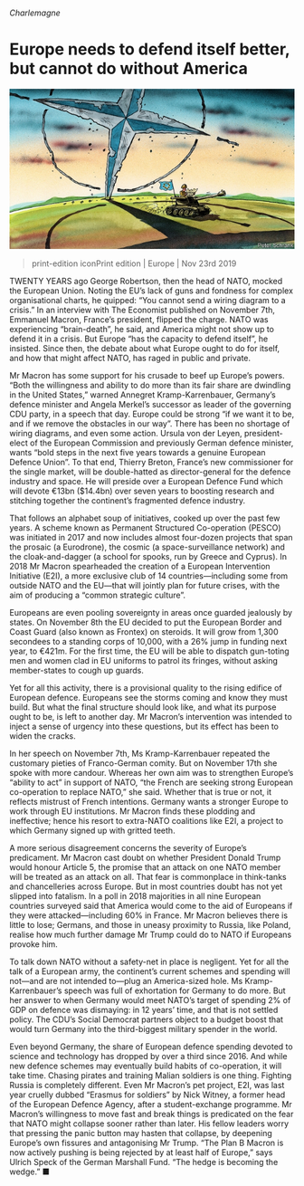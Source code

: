 ###### Charlemagne

# Europe needs to defend itself better, but cannot do without America 

![image](images/20191123_EUD000_0.jpg) 

> print-edition iconPrint edition | Europe | Nov 23rd 2019 

TWENTY YEARS ago George Robertson, then the head of NATO, mocked the European Union. Noting the EU’s lack of guns and fondness for complex organisational charts, he quipped: “You cannot send a wiring diagram to a crisis.” In an interview with The Economist published on November 7th, Emmanuel Macron, France’s president, flipped the charge. NATO was experiencing “brain-death”, he said, and America might not show up to defend it in a crisis. But Europe “has the capacity to defend itself”, he insisted. Since then, the debate about what Europe ought to do for itself, and how that might affect NATO, has raged in public and private. 

Mr Macron has some support for his crusade to beef up Europe’s powers. “Both the willingness and ability to do more than its fair share are dwindling in the United States,” warned Annegret Kramp-Karrenbauer, Germany’s defence minister and Angela Merkel’s successor as leader of the governing CDU party, in a speech that day. Europe could be strong “if we want it to be, and if we remove the obstacles in our way”. There has been no shortage of wiring diagrams, and even some action. Ursula von der Leyen, president-elect of the European Commission and previously German defence minister, wants “bold steps in the next five years towards a genuine European Defence Union”. To that end, Thierry Breton, France’s new commissioner for the single market, will be double-hatted as director-general for the defence industry and space. He will preside over a European Defence Fund which will devote €13bn ($14.4bn) over seven years to boosting research and stitching together the continent’s fragmented defence industry. 

That follows an alphabet soup of initiatives, cooked up over the past few years. A scheme known as Permanent Structured Co-operation (PESCO) was initiated in 2017 and now includes almost four-dozen projects that span the prosaic (a Eurodrone), the cosmic (a space-surveillance network) and the cloak-and-dagger (a school for spooks, run by Greece and Cyprus). In 2018 Mr Macron spearheaded the creation of a European Intervention Initiative (E2I), a more exclusive club of 14 countries—including some from outside NATO and the EU—that will jointly plan for future crises, with the aim of producing a “common strategic culture”. 

Europeans are even pooling sovereignty in areas once guarded jealously by states. On November 8th the EU decided to put the European Border and Coast Guard (also known as Frontex) on steroids. It will grow from 1,300 secondees to a standing corps of 10,000, with a 26% jump in funding next year, to €421m. For the first time, the EU will be able to dispatch gun-toting men and women clad in EU uniforms to patrol its fringes, without asking member-states to cough up guards. 

Yet for all this activity, there is a provisional quality to the rising edifice of European defence. Europeans see the storms coming and know they must build. But what the final structure should look like, and what its purpose ought to be, is left to another day. Mr Macron’s intervention was intended to inject a sense of urgency into these questions, but its effect has been to widen the cracks. 

In her speech on November 7th, Ms Kramp-Karrenbauer repeated the customary pieties of Franco-German comity. But on November 17th she spoke with more candour. Whereas her own aim was to strengthen Europe’s “ability to act” in support of NATO, “the French are seeking strong European co-operation to replace NATO,” she said. Whether that is true or not, it reflects mistrust of French intentions. Germany wants a stronger Europe to work through EU institutions. Mr Macron finds these plodding and ineffective; hence his resort to extra-NATO coalitions like E2I, a project to which Germany signed up with gritted teeth. 

A more serious disagreement concerns the severity of Europe’s predicament. Mr Macron cast doubt on whether President Donald Trump would honour Article 5, the promise that an attack on one NATO member will be treated as an attack on all. That fear is commonplace in think-tanks and chancelleries across Europe. But in most countries doubt has not yet slipped into fatalism. In a poll in 2018 majorities in all nine European countries surveyed said that America would come to the aid of Europeans if they were attacked—including 60% in France. Mr Macron believes there is little to lose; Germans, and those in uneasy proximity to Russia, like Poland, realise how much further damage Mr Trump could do to NATO if Europeans provoke him. 

To talk down NATO without a safety-net in place is negligent. Yet for all the talk of a European army, the continent’s current schemes and spending will not—and are not intended to—plug an America-sized hole. Ms Kramp-Karrenbauer’s speech was full of exhortation for Germany to do more. But her answer to when Germany would meet NATO’s target of spending 2% of GDP on defence was dismaying: in 12 years’ time, and that is not settled policy. The CDU’s Social Democrat partners object to a budget boost that would turn Germany into the third-biggest military spender in the world. 

Even beyond Germany, the share of European defence spending devoted to science and technology has dropped by over a third since 2016. And while new defence schemes may eventually build habits of co-operation, it will take time. Chasing pirates and training Malian soldiers is one thing. Fighting Russia is completely different. Even Mr Macron’s pet project, E2I, was last year cruelly dubbed “Erasmus for soldiers” by Nick Witney, a former head of the European Defence Agency, after a student-exchange programme. Mr Macron’s willingness to move fast and break things is predicated on the fear that NATO might collapse sooner rather than later. His fellow leaders worry that pressing the panic button may hasten that collapse, by deepening Europe’s own fissures and antagonising Mr Trump. “The Plan B Macron is now actively pushing is being rejected by at least half of Europe,” says Ulrich Speck of the German Marshall Fund. “The hedge is becoming the wedge.” ■ 

